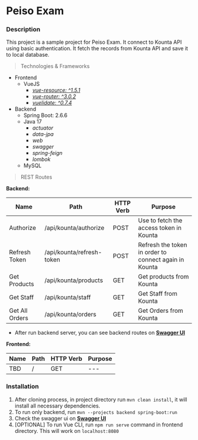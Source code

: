# Peiso Exam

### Description
This project is a sample project for Peiso Exam. 
It connect to Kounta API using basic authentication. 
It fetch the records from Kounta API and save it to local database.

> Technologies & Frameworks
* Frontend 
    * VueJS
        * [*vue-resource: ^1.5.1*](https://github.com/pagekit/vue-resource)
        * [*vue-router: ^3.0.2*](https://router.vuejs.org/)
        * [*vuelidate: ^0.7.4*](https://github.com/vuelidate/vuelidate)
* Backend
    * Spring Boot: 2.6.6
    * Java 17
        * *actuator*
        * *data-jpa*
        * *web*
        * *swagger*
        * *spring-feign*
        * *lombok*
    * MySQL


> REST Routes

**Backend:**

| Name           | Path                       | HTTP Verb | Purpose                                     	         |
|----------------|----------------------------|-----------|-------------------------------------------------------|
| Authorize      | /api/kounta/authorize      | POST      | Use to fetch the access token in Kounta               |
| Refresh Token  | /api/kounta/refresh-token  | POST      | Refresh the token in order to connect again in Kounta |
| Get Products   | /api/kounta/products       | GET       | Get products from Kounta                              |
| Get Staff      | /api/kounta/staff          | GET       | Get Staff from Kounta    	                            |
| Get All Orders | /api/kounta/orders         | GET       | Get Orders from Kounta                         	      |

* After run backend server, you can see backend routes on [**Swagger UI**](http://localhost:8082/swagger-ui.html)

**Frontend:**

| Name | Path            | HTTP Verb | Purpose                                     	 |
|------|-----------------|-----------|-----------------------------------------------|
| TBD  | /               | GET       | ---                               	           |


### Installation

1. After cloning process, in project directory run `mvn clean install`, it will install all necessary dependencies.
4. To run only backend, run `mvn --projects backend spring-boot:run`
5. Check the swagger ui on [**Swagger UI**](http://localhost:8082/swagger-ui.html)
6. [OPTIONAL] To run Vue CLI, run `npm run serve` command in frontend directory. This will work on `localhost:8080`
